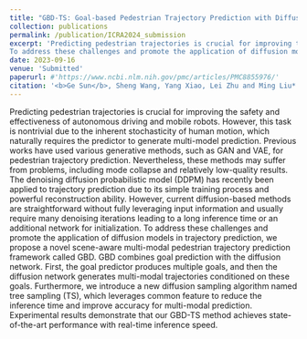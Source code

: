 ```yaml
---
title: "GBD-TS: Goal-based Pedestrian Trajectory Prediction with Diffusion using Tree Sampling Algorithm"
collection: publications
permalink: /publication/ICRA2024_submission
excerpt: 'Predicting pedestrian trajectories is crucial for improving the safety and effectiveness of autonomous driving and mobile robots. However, this task is nontrivial due to the inherent stochasticity of human motion, which naturally requires the predictor to generate multi-model prediction. Previous works have used various generative methods, such as GAN and VAE, for pedestrian trajectory prediction. Nevertheless, these methods may suffer from problems, including mode collapse and relatively low-quality results. The denoising diffusion probabilistic model (DDPM) has recently been applied to trajectory prediction due to its simple training process and powerful reconstruction ability. However, current diffusion-based methods are straightforward without fully leveraging input information and usually require many denoising iterations leading to a long inference time or an additional network for initialization.
To address these challenges and promote the application of diffusion models in trajectory prediction, we propose a novel scene-aware multi-modal pedestrian trajectory prediction framework called GBD. GBD combines goal prediction with the diffusion network. First, the goal predictor produces multiple goals, and then the diffusion network generates multi-modal trajectories conditioned on these goals. Furthermore, we introduce a new diffusion sampling algorithm named tree sampling (TS), which leverages common feature to reduce the inference time and improve accuracy for multi-modal prediction. Experimental results demonstrate that our GBD-TS method achieves state-of-the-art performance with real-time inference speed.'
date: 2023-09-16
venue: 'Submitted'
paperurl: #'https://www.ncbi.nlm.nih.gov/pmc/articles/PMC8855976/'
citation: '<b>Ge Sun</b>, Sheng Wang, Yang Xiao, Lei Zhu and Ming Liu*.'
---
```

Predicting pedestrian trajectories is crucial for improving the safety and effectiveness of autonomous driving and mobile robots. However, this task is nontrivial due to the inherent stochasticity of human motion, which naturally requires the predictor to generate multi-model prediction. Previous works have used various generative methods, such as GAN and VAE, for pedestrian trajectory prediction. Nevertheless, these methods may suffer from problems, including mode collapse and relatively low-quality results. The denoising diffusion probabilistic model (DDPM) has recently been applied to trajectory prediction due to its simple training process and powerful reconstruction ability. However, current diffusion-based methods are straightforward without fully leveraging input information and usually require many denoising iterations leading to a long inference time or an additional network for initialization.
To address these challenges and promote the application of diffusion models in trajectory prediction, we propose a novel scene-aware multi-modal pedestrian trajectory prediction framework called GBD. GBD combines goal prediction with the diffusion network. First, the goal predictor produces multiple goals, and then the diffusion network generates multi-modal trajectories conditioned on these goals. Furthermore, we introduce a new diffusion sampling algorithm named tree sampling (TS), which leverages common feature to reduce the inference time and improve accuracy for multi-modal prediction. Experimental results demonstrate that our GBD-TS method achieves state-of-the-art performance with real-time inference speed.

<!-- [Download paper here](https://www.ncbi.nlm.nih.gov/pmc/articles/PMC8855976/pdf/nihms-1777037.pdf) -->

<!-- Recommended citation: Your Name, You. (2009). "Paper Title Number 1." <i>Journal 1</i>. 1(1). -->